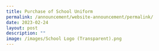 ```yaml
---
title: Purchase of School Uniform
permalink: /announcement/website-announcement/permalink/
date: 2023-02-24
layout: post
description: ""
image: /images/School Logo (Transparent).png
---
```

